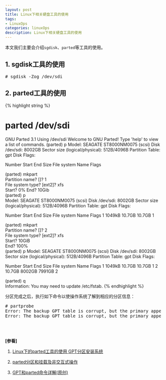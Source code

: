 ```yaml
---
layout: post
title: Linux下相关硬盘工具的使用
tags:
- LinuxOps
categories: linuxOps
description: Linux下相关硬盘工具的使用
---
```


本文我们主要会介绍```sgdisk```、```parted```等工具的使用。


<!-- more -->


## 1. sgdisk工具的使用

<pre>
# sgdisk -Zog /dev/sdi
</pre>


## 2. parted工具的使用
{% highlight string %}
# parted /dev/sdi
GNU Parted 3.1
Using /dev/sdi
Welcome to GNU Parted! Type 'help' to view a list of commands.
(parted) p
Model: SEAGATE ST8000NM0075 (scsi)
Disk /dev/sdi: 8002GB
Sector size (logical/physical): 512B/4096B
Partition Table: gpt
Disk Flags: 

Number  Start  End  Size  File system  Name  Flags

(parted) mkpart                                                           
Partition name?  []? 1                                                    
File system type?  [ext2]? xfs                                            
Start? 0%
End? 10Gib                                                                
(parted) p                                                                
Model: SEAGATE ST8000NM0075 (scsi)
Disk /dev/sdi: 8002GB
Sector size (logical/physical): 512B/4096B
Partition Table: gpt
Disk Flags: 

Number  Start   End     Size    File system  Name  Flags
 1      1049kB  10.7GB  10.7GB               1

(parted) mkpart                                                           
Partition name?  []? 2                                                    
File system type?  [ext2]? xfs                                            
Start? 10GiB                                                              
End? 100%                                                                 
(parted) p
Model: SEAGATE ST8000NM0075 (scsi)
Disk /dev/sdi: 8002GB
Sector size (logical/physical): 512B/4096B
Partition Table: gpt
Disk Flags: 

Number  Start   End     Size    File system  Name  Flags
 1      1049kB  10.7GB  10.7GB               1
 2      10.7GB  8002GB  7991GB               2

(parted) q                                                                
Information: You may need to update /etc/fstab.
{% endhighlight %}

分区完成之后，执行如下命令以使操作系统了解到相应的分区信息：
<pre>
# partprobe                                   
Error: The backup GPT table is corrupt, but the primary appears OK, so that will be used.
Error: The backup GPT table is corrupt, but the primary appears OK, so that will be used.
</pre>


<br />
<br />

**[参看]**

1. [Linux下的parted工具的使用 GPT分区安装系统](http://blog.51cto.com/tlinux/1739407)

2. [parted分区和挂载及非交互式操作](https://www.cnblogs.com/kaishirenshi/p/7850247.html)

3. [GPT和parted命令详解(原创)](http://czmmiao.iteye.com/blog/1751408)

<br />
<br />
<br />



